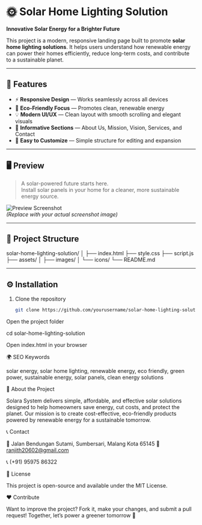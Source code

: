 # 🌞 Solar Home Lighting Solution

**Innovative Solar Energy for a Brighter Future**

This project is a modern, responsive landing page built to promote **solar home lighting solutions**. It helps users understand how renewable energy can power their homes efficiently, reduce long-term costs, and contribute to a sustainable planet.

---

## 🚀 Features

- ⚡ **Responsive Design** — Works seamlessly across all devices  
- 🌱 **Eco-Friendly Focus** — Promotes clean, renewable energy  
- 💡 **Modern UI/UX** — Clean layout with smooth scrolling and elegant visuals  
- 🏡 **Informative Sections** — About Us, Mission, Vision, Services, and Contact  
- 🔧 **Easy to Customize** — Simple structure for editing and expansion  

---

## 🖥️ Preview

> A solar-powered future starts here.  
> Install solar panels in your home for a cleaner, more sustainable energy source.

![Preview Screenshot](screenshot.png)  
*(Replace with your actual screenshot image)*

---

## 📂 Project Structure

solar-home-lighting-solution/
│
├── index.html
├── style.css
├── script.js
├── assets/
│ ├── images/
│ └── icons/
└── README.md


---

## ⚙️ Installation

1. Clone the repository  
   ```bash
   git clone https://github.com/yourusername/solar-home-lighting-solution.git


Open the project folder

cd solar-home-lighting-solution


Open index.html in your browser

🌍 SEO Keywords

solar energy, solar home lighting, renewable energy, eco friendly, green power, sustainable energy, solar panels, clean energy solutions

💬 About the Project

Solara System delivers simple, affordable, and effective solar solutions designed to help homeowners save energy, cut costs, and protect the planet.
Our mission is to create cost-effective, eco-friendly products powered by renewable energy for a sustainable tomorrow.

📞 Contact

📍 Jalan Bendungan Sutami, Sumbersari, Malang Kota 65145
📧 ranjith20602@gmail.com

📞 (+91) 95975 86322

🧾 License

This project is open-source and available under the MIT License.

❤️ Contribute

Want to improve the project? Fork it, make your changes, and submit a pull request!
Together, let’s power a greener tomorrow 🌿
